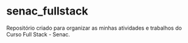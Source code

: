 # senac_fullstack
Repositório criado para organizar as minhas atividades e trabalhos do Curso Full Stack - Senac. 
